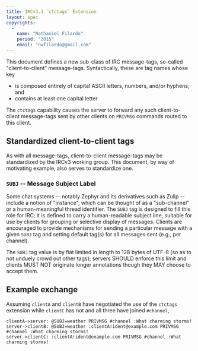 ```yaml
---
title: IRCv3.3 `ctctags` Extension
layout: spec
copyrights:
  -
    name: "Nathaniel Filardo"
    period: "2015"
    email: "nwfilardo@gmail.com"
---
```


This document defines a new sub-class of IRC message-tags, so-called
"client-to-client" message-tags.  Syntactically, these are tag names whose
key

* is composed entirely of capital ASCII letters, numbers, and/or hyphens;
  and
* contains at least one capital letter

The `ctctags` capability causes the server to forward any such
client-to-client message-tags sent by other clients on `PRIVMSG` commands
routed to this client.

## Standardized client-to-client tags

As with all message-tags, client-to-client message-tags may be standardized
by the IRCv3 working group.  This document, by way of motivating example,
also serves to standardize one.

### `SUBJ` -- Message Subject Label

Some chat systems -- notably Zephyr and its derivatives such as Zulip --
include a notion of "instance", which can be thought of as a "sub-channel"
or a human-meaningful thread identifier. The `SUBJ` tag is designed to fill
this role for IRC; it is defined to carry a human-readable subject line,
suitable for use by clients for grouping or selective display of messages.
Clients are encouraged to provide mechanisms for sending a particular
message with a given `SUBJ` tag and setting default tag(s) for all messages
sent (e.g., per channel).

The `SUBJ` tag value is by fiat limited in length to 128 bytes of UTF-8 (so
as to not unduely crowd out other tags); servers SHOULD enforce this limit
and clients MUST NOT originate longer annotations though they MAY choose to
accept them.

## Example exchange

Assuming `clientA` and `clientB` have negotiated the use of the `ctctags`
extension while `clientC` has not and all three have joined `#channel`,

    clientA->server: @SUBJ=weather PRIVMSG #channel :What charming storms!
    server->clientB: @SUBJ=weather :clientA!ident@example.com PRIVMSG #channel :What charming storms!
    server->clientC: :clientA!ident@example.com PRIVMSG #channel :What charming storms!
